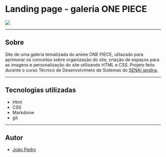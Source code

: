 # Landing page - galeria ONE PIECE


![](./image.png )

---
## Sobre
Site de uma galeria tematizada do anime ONE PIECE, utilazado para aprimorar os conceitos sobre organização do site, criação de espaços para as imagens e personalização do site utilizando HTML e CSS. Projeto feito durante o curso Técnico de Desenvolvimeto de Sistemas do [SENAI jandira.](https://sp.senai.br/unidade/jandira/)

---

## Tecnologias utilizadas
- Html
- CSS
- Markdonw
- git

---
## Autor

- [João Pedro]()
